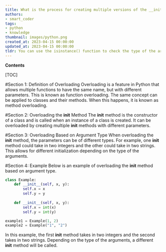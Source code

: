 ```yaml
---
title: What is the process for creating multiple versions of the __init__ method based on the type of argument provided?
authors:
- smart_coder
tags:
- python
- knowledge
thumbnail: images/python.png
created_at: 2023-04-15 00:00:00
updated_at: 2023-04-15 00:00:00
tldr: You can use the isinstance() function to check the type of the argument passed to the \_\_init\_\_ method and call a different \_\_init\_\_ method based on the argument type.
---
```


**Contents**

[TOC]

#Section 1: Definition of Overloading
Overloading is a feature in Python that allows multiple functions to have the same name, but with different parameters. This is known as function overloading. The same concept can be applied to classes and their methods. When this happens, it is known as method overloading. 

#Section 2: Overloading the __init__ Method
The __init__ method is the constructor of a class and is called when an instance of a class is created. It can be overloaded by creating multiple __init__ methods with different parameters. 

#Section 3: Overloading Based on Argument Type
When overloading the __init__ method, the parameters can be of different types. For example, one __init__ method could take in two integers and the other could take in two strings. This allows for different initialization depending on the type of the arguments. 

#Section 4: Example
Below is an example of overloading the __init__ method based on argument type. 

```python
class Example:
    def __init__(self, x, y):
        self.x = x
        self.y = y
    
    def __init__(self, x, y):
        self.x = int(x)
        self.y = int(y)

example1 = Example(1, 2)
example2 = Example("1", "2")
```
In this example, the first __init__ method takes in two integers and the second takes in two strings. Depending on the type of the arguments, a different __init__ method will be called.
